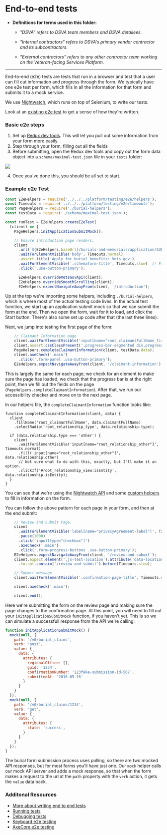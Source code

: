 # End-to-end tests

* **Definitions for terms used in this folder:**

  * *"DSVA" refers to DSVA team members and DSVA detailees.*

  * *"Internal contractors" refers to DSVA's primary vendor contractor and its subcontractors.*

  * *"External contractors" refers to any other contractor team working on the Veteran-facing Services Platform.*

<hr>

End-to-end (e2e) tests are tests that run in a browser and test that a user can fill out information and progress through the form. We typically have one e2e test per form, which fills in all the information for that form and submits it to a mock service.

We use [Nightwatch](http://nightwatchjs.org/), which runs on top of Selenium, to write our tests.

Look at an [existing e2e test](https://github.com/department-of-veterans-affairs/vets-website/blob/master/src/applications/burials/tests/00-all-fields.e2e.spec.js) to get a sense of how they're written.

### Basic e2e steps

1. Set up [Redux dev tools](https://github.com/zalmoxisus/redux-devtools-extension). This will let you pull out some information from your form more easily.
2. Step through your form, filling out all the fields
3. Before submitting, open the Redux dev tools and copy out the form data object into a `schema/maximal-test.json` file in your `tests` folder:

![](Assets/redux_dev.png)

4. Once you've done this, you should be all set to start. 

### Example e2e Test

```js
const E2eHelpers = require('../../../platform/testing/e2e/helpers');
const Timeouts = require('../../../platform/testing/e2e/timeouts');
const PageHelpers = require('./burial-helpers');
const testData = require('./schema/maximal-test.json');

const runTest = E2eHelpers.createE2eTest(
  (client) => {
    PageHelpers.initApplicationSubmitMock();

    // Ensure introduction page renders.
    client
      .url(`${E2eHelpers.baseUrl}/burials-and-memorials/application/530`)
      .waitForElementVisible('body', Timeouts.normal)
      .assert.title('Apply for burial benefits: Vets.gov')
      .waitForElementVisible('.schemaform-title', Timeouts.slow)  // First render of React may be slow.
      .click('.usa-button-primary');

      E2eHelpers.overrideVetsGovApi(client);
      E2eHelpers.overrideSmoothScrolling(client);
      E2eHelpers.expectNavigateAwayFrom(client, '/introduction');
```

Up at the top we're importing some helpers, including `./burial-helpers`, which is where most of the actual testing code lives. In the actual test function, we start up an application submit mock so that we can submit the form at the end. Then we open the form, wait for it to load, and click the Start button. There's also some set up code after that (the last three lines).

Next, we jump into testing the first page of the form:

```js
    // Claimant Information page
    client.waitForElementVisible('input[name="root_claimantFullName_first"]', Timeouts.normal);
    client.assert.cssClassPresent('.progress-bar-segmented div.progress-segment:nth-child(1)', 'progress-segment-complete');
    PageHelpers.completeClaimantInformation(client, testData.data);
    client.axeCheck('.main')
      .click('.form-panel .usa-button-primary');
    E2eHelpers.expectNavigateAwayFrom(client, '/claimant-information');
```

This is largely the same for each page; we check for an element to make sure the page has loaded, we check that the progress bar is at the right point, then we fill out the fields on the page (`PageHelpers.completeClaimantInformation`). After that, we run our accessibility checker and move on to the next page.

In our helpers file, the `completeClaimantInformation` function looks like:

```
function completeClaimantInformation(client, data) {
  client
    .fillName('root_claimantFullName', data.claimantFullName)
    .selectRadio('root_relationship_type', data.relationship.type);

  if (data.relationship.type === 'other') {
    client
      .waitForElementVisible('input[name="root_relationship_other"]', Timeouts.normal)
      .fill('input[name="root_relationship_other"]', data.relationship.other)
      // Not sure what to do with this, exactly, but I'll make it an option.
      .clickIf('#root_relationship_view:isEntity', data.relationship.isEntity);
  }
}
```

You can see that we're using the [Nightwatch API](http://nightwatchjs.org/api) and some [custom helpers](https://github.com/department-of-veterans-affairs/vets-website/tree/master/src/platform/testing/e2e/nightwatch-commands) to fill in information on the form.

You can follow the above pattern for each page in your form, and then at the end submit:

```js
    // Review and Submit Page.
    client
      .waitForElementVisible('label[name="privacyAgreement-label"]', Timeouts.slow)
      .pause(1000)
      .click('input[type="checkbox"]')
      .axeCheck('.main')
      .click('.form-progress-buttons .usa-button-primary');
    E2eHelpers.expectNavigateAwayFrom(client, '/review-and-submit');
    client.expect.element('.js-test-location').attribute('data-location')
      .to.not.contain('/review-and-submit').before(Timeouts.slow);

    // Submit message
    client.waitForElementVisible('.confirmation-page-title', Timeouts.normal);

    client.axeCheck('.main');

    client.end();
```

Here we're submitting the form on the review page and making sure the page changes to the confirmation page. At this point, you will need to fill out your `initApplicationSubmitMock` function, if you haven't yet. This is so we can simulate a successfull response from the API we're calling:

```js
function initApplicationSubmitMock() {
  mock(null, {
    path: '/v0/burial_claims',
    verb: 'post',
    value: {
      data: {
        attributes: {
          regionalOffice: [],
          guid: '1234',
          confirmationNumber: '123fake-submission-id-567',
          submittedAt: '2016-05-16'
        }
      }
    }
  });
  mock(null, {
    path: '/v0/burial_claims/1234',
    verb: 'get',
    value: {
      data: {
        attributes: {
          state: 'success',
        }
      }
    }
  });
}
```

The burial form submission process uses polling, so there are two mocked API responses, but for most forms you'll have just one. Our `mock` helper calls our mock API server and adds a mock response, so that when the form makes a request to the url at the `path` property with the `verb` action, it gets the `value` data back.

### Additonal Resources

- [More about writing end to end tests](https://department-of-veterans-affairs.github.io/veteran-facing-services-tools/getting-started/common-tasks/new-end-to-end-test)
- [Running tests](https://department-of-veterans-affairs.github.io/veteran-facing-services-tools/getting-started/common-tasks/test/)
- [Debugging tests](https://department-of-veterans-affairs.github.io/veteran-facing-services-tools/getting-started/common-tasks/debugging-tests/)
- [Keyboard e2e testing](https://github.com/department-of-veterans-affairs/vets-website/blob/master/docs/Keyboard_e2e.md)
- [AxeCore e2e testing](https://github.com/department-of-veterans-affairs/vets-website/blob/6a27450abed0eb724d9fa0334633ff8ffe700f78/src/platform/testing/e2e/nightwatch-commands/axeCheck.js)
 